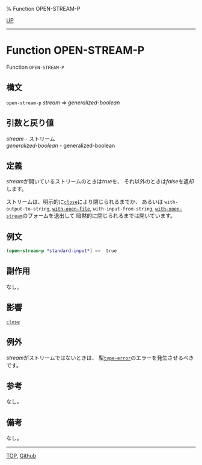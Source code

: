 % Function OPEN-STREAM-P

[UP](21.2.html)  

---

# Function **OPEN-STREAM-P**


Function `OPEN-STREAM-P`


## 構文

`open-stream-p` *stream* => *generalized-boolean*  


## 引数と戻り値

*stream* - ストリーム  
*generalized-boolean* - generalized-boolean


## 定義

*stream*が開いているストリームのときは*true*を、
それ以外のときは*false*を返却します。

ストリームは、明示的に[`close`](21.2.close.html)により閉じられるまでか、
あるいは
`with-output-to-string`,
[`with-open-file`](21.2.with-open-file.html),
`with-input-from-string`,
[`with-open-stream`](21.2.with-open-stream.html)のフォームを退出して
暗黙的に閉じられるまでは開いています。


## 例文

```lisp
(open-stream-p *standard-input*) =>  true
```


## 副作用

なし。


## 影響

[`close`](21.2.close.html)


## 例外

*stream*がストリームではないときは、
型[`type-error`](4.4.type-error.html)のエラーを発生させるべきです。


## 参考

なし。


## 備考

なし。


---
[TOP](index.html),  [Github](https://github.com/nptcl/npt-japanese)

